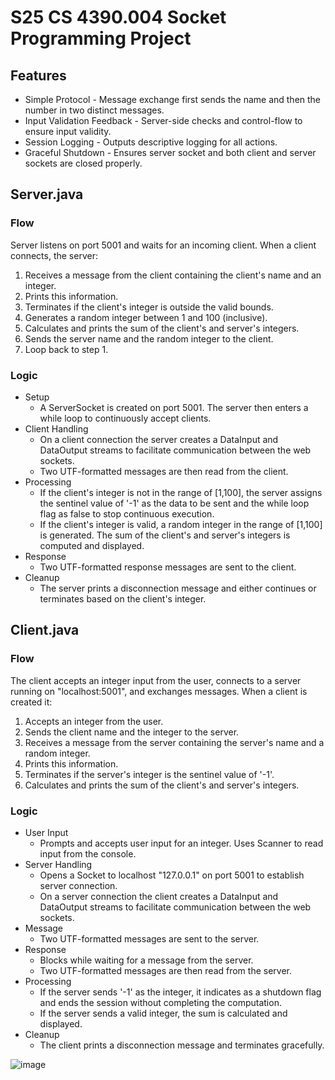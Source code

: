 # S25 CS 4390.004 Socket Programming Project

## Features
- Simple Protocol - Message exchange first sends the name and then the number in two distinct messages.
- Input Validation Feedback - Server-side checks and control-flow to ensure input validity.
- Session Logging - Outputs descriptive logging for all actions.
- Graceful Shutdown - Ensures server socket and both client and server sockets are closed properly.

## Server.java

### Flow
Server listens on port 5001 and waits for an incoming client. When a client connects, the server:
1. Receives a message from the client containing the client's name and an integer.
2. Prints this information.
3. Terminates if the client's integer is outside the valid bounds.
4. Generates a random integer between 1 and 100 (inclusive).
5. Calculates and prints the sum of the client's and server's integers.
6. Sends the server name and the random integer to the client.
7. Loop back to step 1.

### Logic
- Setup 
  - A ServerSocket is created on port 5001. The server then enters a while loop to continuously accept clients.
- Client Handling
  - On a client connection the server creates a DataInput and DataOutput streams to facilitate communication between the web sockets. 
  - Two UTF-formatted messages are then read from the client.
- Processing 
  - If the client's integer is not in the range of [1,100], the server assigns the sentinel value of '-1' as the data to be sent and the while loop flag as false to stop continuous execution.
  - If the client's integer is valid, a random integer in the range of [1,100] is generated. The sum of the client's and server's integers is computed and displayed.
- Response
  - Two UTF-formatted response messages are sent to the client.
- Cleanup
  - The server prints a disconnection message and either continues or terminates based on the client's integer.

## Client.java

### Flow
The client accepts an integer input from the user, connects to a server running on "localhost:5001", and exchanges messages. When a client is created it:
1. Accepts an integer from the user.
2. Sends the client name and the integer to the server.
3. Receives a message from the server containing the server's name and a random integer.
4. Prints this information.
5. Terminates if the server's integer is the sentinel value of '-1'.
6. Calculates and prints the sum of the client's and server's integers.

### Logic
- User Input
  - Prompts and accepts user input for an integer. Uses Scanner to read input from the console.
- Server Handling
  - Opens a Socket to localhost "127.0.0.1" on port 5001 to establish server connection.
  - On a server connection the client creates a DataInput and DataOutput streams to facilitate communication between the web sockets.
- Message
  - Two UTF-formatted messages are sent to the server.
- Response
  - Blocks while waiting for a message from the server.
  - Two UTF-formatted messages are then read from the server.
- Processing
  - If the server sends '-1' as the integer, it indicates as a shutdown flag and ends the session without completing the computation.
  - If the server sends a valid integer, the sum is calculated and displayed.
- Cleanup
  - The client prints a disconnection message and terminates gracefully.

![image](https://github.com/user-attachments/assets/3ca60b47-b834-4c9c-9d9b-0ea3c11a4283)

